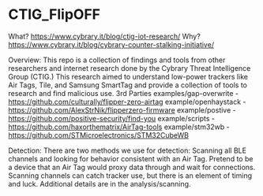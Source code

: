 # CTIG_FlipOFF

What? https://www.cybrary.it/blog/ctig-iot-research/
Why? https://www.cybrary.it/blog/cybrary-counter-stalking-initiative/

Overview:
This repo is a collection of findings and tools from other researchers and internet research done by the Cybrary Threat Intelligence Group (CTIG.) This research aimed to understand low-power trackers like Air Tags, Tile, and Samsung SmartTag and provide a collection of tools to research and find malicious use.
3rd Parties 
examples/gap-overwrite - https://github.com/culturally/flipper-zero-airtag 
example/openhaystack - https://github.com/AlexStrNik/flipperzero-firmware 
example/postive - https://github.com/positive-security/find-you 
example/scripts - https://github.com/haxorthematrix/AirTag-tools 
example/stm32wb - https://github.com/STMicroelectronics/STM32CubeWB

Detection:
There are two methods we use for detection:
Scanning all BLE channels and looking for behavior consistent with an Air Tag.
Pretend to be a device that an Air Tag would proxy data through and wait for connections.
Scanning channels can catch tracker use, but there is an element of timing and luck. Additional details are in the analysis/scanning.
